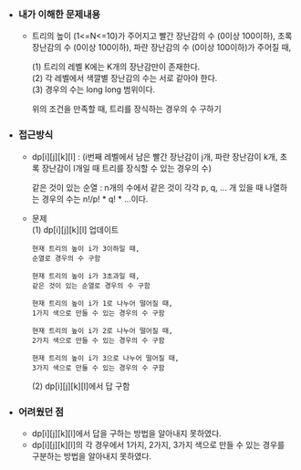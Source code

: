 - ### 내가 이해한 문제내용  
  - 트리의 높이 (1<=N<=10)가 주어지고 빨간 장난감의 수 (0이상 100이하), 초록 장난감의 수 (0이상 100이하), 파란 장난감의 수 (0이상 100이하)가 주어질 때,  
      
    (1) 트리의 레벨 K에는 K개의 장난감만이 존재한다.  
    (2) 각 레벨에서 색깔별 장난감의 수는 서로 같아야 한다.  
    (3) 경우의 수는 long long 범위이다.  
      
    위의 조건을 만족할 때, 트리를 장식하는 경우의 수 구하기   
  
- ### 접근방식  
  - dp[i][j][k][l] : (i번째 레벨에서 남은 빨간 장난감이 j개, 파란 장난감이 k개, 초록 장난감이 l개일 때 트리를 장식할 수 있는 경우의 수)  
    
    같은 것이 있는 순열 : n개의 수에서 같은 것이 각각 p, q, ...  개 있을 때 나열하는 경우의 수는  n!/p! * q! * ...이다.  
  - 문제  
    (1) dp[i][j][k][l] 업데이트  
         
        현재 트리의 높이 i가 3이하일 때,  
        순열로 경우의 수 구함  
        
        현재 트리의 높이 i가 3초과일 때,  
        같은 것이 있는 순열로 경우의 수 구함  
         
        현재 트리의 높이 i가 1로 나누어 떨어질 때,    
        1가지 색으로 만들 수 있는 경우의 수 구함  
        
        현재 트리의 높이 i가 2로 나누어 떨어질 때,  
        2가지 색으로 만들 수 있는 경우의 수 구함  
        
        현재 트리의 높이 i가 3으로 나누어 떨어질 때,  
        3가지 색으로 만둘 수 있는 경우의 수 구함  
          
    (2) dp[i][j][k][l]에서 답 구함        
    
- ### 어려웠던 점  
  - dp[i][j][k][l]에서 답을 구하는 방법을 알아내지 못하였다.  
  - dp[i][j][k][l]의 각 경우에서 1가지, 2가지, 3가지 색으로 만들 수 있는 경우를 구분하는 방법을 알아내지 못하였다.  
  
